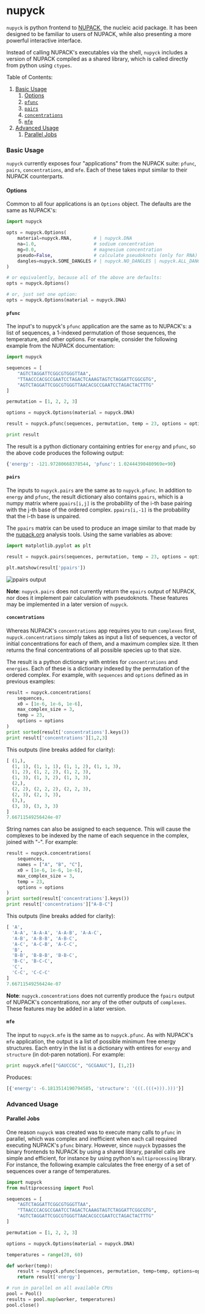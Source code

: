 nupyck
======
`nupyck` is python frontend to [NUPACK](http://nupack.org), the
nucleic acid package. It has been designed to be familiar
to users of NUPACK, while also presenting a more powerful interactive interface.

Instead of calling NUPACK's executables via the shell, `nupyck` includes
a version of NUPACK compiled as a shared library, which is called directly
from python using `ctypes`.

Table of Contents:
1. [Basic Usage](#basic-usage)
    1. [Options](#options)
    2. [`pfunc`](#pfunc)
    3. [`pairs`](#pairs)
    4. [`concentrations`](#concentrations)
    5. [`mfe`](#mfe)
2. [Advanced Usage](#advanced-usage)
    1. [Parallel Jobs](#parallel-jobs)
    

### Basic Usage
`nupyck` currently exposes four "applications" from the NUPACK suite:
`pfunc`, `pairs`, `concentrations`, and `mfe`. Each of these takes input
similar to their NUPACK counterparts.

#### Options
Common to all four applications is an `Options` object. The defaults are
the same as NUPACK's:

```python
import nupyck

opts = nupyck.Options(
    material=nupyck.RNA,        # | nupyck.DNA
    na=1.0,                     # sodium concentration
    mg=0.0,                     # magnesium concentration
    pseudo=False,               # calculate pseudoknots (only for RNA)
    dangles=nupyck.SOME_DANGLES # | nupyck.NO_DANGLES | nupyck.ALL_DANGLES
)

# or equivalently, because all of the above are defaults:
opts = nupyck.Options()

# or, just set one option:
opts = nupyck.Options(material = nupyck.DNA)
```

#### `pfunc`
The input's to nupyck's `pfunc` application are the same as to NUPACK's:
a list of sequences, a 1-indexed permutation of those sequences, the
temperature, and other options. For example, consider the following
example from the NUPACK documentation:

```python
import nupyck

sequences = [
    "AGTCTAGGATTCGGCGTGGGTTAA",
    "TTAACCCACGCCGAATCCTAGACTCAAAGTAGTCTAGGATTCGGCGTG",
    "AGTCTAGGATTCGGCGTGGGTTAACACGCCGAATCCTAGACTACTTTG"
]

permutation = [1, 2, 2, 3]

options = nupyck.Options(material = nupyck.DNA)

result = nupyck.pfunc(sequences, permutation, temp = 23, options = options)

print result
```

The result is a python dictionary containing entries for `energy` and `pfunc`,
so the above code produces the following output:
```python
{'energy': -121.97280668378544, 'pfunc': 1.02444390480969e+90}
```

#### `pairs`
The inputs to `nupyck.pairs` are the same as to `nupyck.pfunc`. In addition to
`energy` and `pfunc`, the result dictionary also contains `ppairs`, which
is a numpy matrix where `ppairs[i,j]` is the probability of the i-th base
pairing with the j-th base of the ordered complex. `ppairs[i,-1]` is the
probability that the i-th base is unpaired.

The `ppairs` matrix can be used to produce an image similar to that made
by the [nupack.org](http://nupack.org) analysis tools. Using the same
variables as above:
```python
import matplotlib.pyplot as plt

result = nupyck.pairs(sequences, permutation, temp = 23, options = options)

plt.matshow(result['ppairs'])
```
![ppairs output](docs/ppairs-output.png)

**Note**: `nupyck.pairs` does not currently return the `epairs` output
of NUPACK, nor does it implement pair calculation with pseudoknots. These
features may be implemented in a later version of `nupyck`.

#### `concentrations`
Whereas NUPACK's `concentrations` app requires you to run `complexes` first,
`nupyck.concentrations` simply takes as input a list of sequences, a vector
of initial concentrations for each of them, and a maximum complex size. It then
returns the final concentrations of all possible species up to that size.

The result is a python dictionary with entries for `concentrations`
and `energies`. Each of these is a dictionary indexed by the permutation of the
ordered complex. For example, with `sequences` and `options` defined as in
previous examples:

```python
result = nupyck.concentrations(
    sequences,
    x0 = [1e-6, 1e-6, 1e-6],
    max_complex_size = 3,
    temp = 23,
    options = options
)
print sorted(result['concentrations'].keys())
print result['concentrations'][1,2,3]
```
This outputs (line breaks added for clarity):
```python
[ (1,),
  (1, 1), (1, 1, 1), (1, 1, 2), (1, 1, 3),
  (1, 2), (1, 2, 2), (1, 2, 3),
  (1, 3), (1, 3, 2), (1, 3, 3),
  (2,),
  (2, 2), (2, 2, 2), (2, 2, 3),
  (2, 3), (2, 3, 3),
  (3,),
  (3, 3), (3, 3, 3)
]
7.66711549256424e-07
```

String names can also be assigned to each sequence. This will cause the
complexes to be indexed by the name of each sequence in the complex,
joined with "-".
For example:
```python
result = nupyck.concentrations(
    sequences,
    names = ["A", "B", "C"],
    x0 = [1e-6, 1e-6, 1e-6],
    max_complex_size = 3,
    temp = 23,
    options = options
)
print sorted(result['concentrations'].keys())
print result['concentrations']["A-B-C"]
```
This outputs (line breaks added for clarity):
```python
[ 'A',
  'A-A', 'A-A-A', 'A-A-B', 'A-A-C',
  'A-B', 'A-B-B', 'A-B-C',
  'A-C', 'A-C-B', 'A-C-C',
  'B',
  'B-B', 'B-B-B', 'B-B-C',
  'B-C', 'B-C-C',
  'C',
  'C-C', 'C-C-C'
]
7.66711549256424e-07
```
**Note**: `nupyck.concentrations` does not currently produce the `fpairs`
output of NUPACK's concentrations, nor any of the other outputs of `complexes`.
These features may be added in a later version.


#### `mfe`
The input to `nupyck.mfe` is the same as to `nupyck.pfunc`. As with NUPACK's
`mfe` application, the output is a list of possible minimum free energy
structures. Each entry in the list is a dictionary with entires for `energy`
and `structure` (in dot-paren notation). For example:
```python
print nupyck.mfe(["GAUCCGC", "GCGAAUC"], [1,2])
```
Produces:
```python
[{'energy': -6.1813514190794585, 'structure': '(((.(((+))).)))'}]
```

### Advanced Usage

#### Parallel Jobs

One reason `nupyck` was created was to execute many calls to `pfunc` in
parallel, which was complex and inefficient when each call
required executing NUPACK's `pfunc` binary. However, since `nupyck` bypasses
the binary frontends to NUPACK by using a shared library, parallel calls
are simple and efficient, for instance by using python's `multiprocessing`
library. For instance, the following example calculates the free energy
of a set of sequences over a range of temperatures.

```python
import nupyck
from multiprocessing import Pool

sequences = [
    "AGTCTAGGATTCGGCGTGGGTTAA",
    "TTAACCCACGCCGAATCCTAGACTCAAAGTAGTCTAGGATTCGGCGTG",
    "AGTCTAGGATTCGGCGTGGGTTAACACGCCGAATCCTAGACTACTTTG"
]

permutation = [1, 2, 2, 3]

options = nupyck.Options(material = nupyck.DNA)

temperatures = range(20, 60)

def worker(temp):
    result = nupyck.pfunc(sequences, permutation, temp=temp, options=options)
    return result['energy']

# run in parallel on all available CPUs
pool = Pool()
results = pool.map(worker, temperatures)
pool.close()
```
